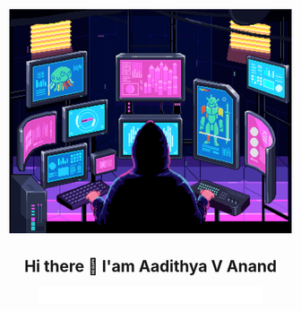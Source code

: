 <img src="./assets/pro.gif" width="100%" height="400px">
<h1 align="center">Hi there 👋 I'am Aadithya V Anand</h1>
<p align="center"><img src="./assets/type.gif" width="400px" height="30px"></p>
<!--
**AadiDreams/AadiDreams** is a ✨ _special_ ✨ repository because its `README.md` (this file) appears on your GitHub profile.

Here are some ideas to get you started:

- 🔭 I’m currently working on ...
- 🌱 I’m currently learning ...
- 👯 I’m looking to collaborate on ...
- 🤔 I’m looking for help with ...
- 💬 Ask me about ...
- 📫 How to reach me: ...
- 😄 Pronouns: ...
- ⚡ Fun fact: ...
-->
